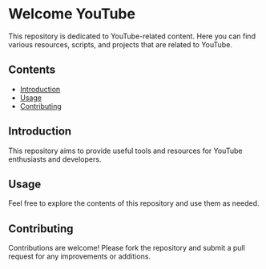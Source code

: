 # Welcome YouTube

This repository is dedicated to YouTube-related content. Here you can find various resources, scripts, and projects that are related to YouTube.

## Contents

- [Introduction](#introduction)
- [Usage](#usage)
- [Contributing](#contributing)

## Introduction

This repository aims to provide useful tools and resources for YouTube enthusiasts and developers.

## Usage

Feel free to explore the contents of this repository and use them as needed.

## Contributing

Contributions are welcome! Please fork the repository and submit a pull request for any improvements or additions.
